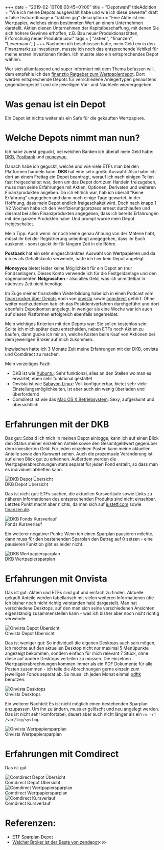 +++
date = "2019-02-10T08:08:45+01:00"
title = "Depotwahl"
titleAddition = "Wie ich meine Depots ausgewählt habe und wie ich diese bewerte"
draft = false
featuredImage = "/aktien.jpg"
description = "Eine Aktie ist ein Wertpapier, welches einen bestimmten Wert an einem Unternehmen darstellt. Aktien dienen Unternehmen der Kapitalbeschaffung, mit denen Sie sich höhere Gewinne erhoffen, z.B. Bau neuer Produktionsstätten, Erforschung neuer Produkte usw."
tags = [
    "aktien",
    "finanzen",
    "Levermann",
]
+++
Nachdem ich beschlossen hatte, mein Geld ein in den Finanzmarkt zu investieren, musste ich noch das entsprechende
Vehikel für meine ersten Investionen finden. Ich musste also ein entsprechendes Depot wählen.

Wer sich allumfassend und super informiert mit dem Thema befassen will, dem empfehle ich den [finanztip Ratgeber zum Wertpapierdepot](https://www.finanztip.de/wertdepot "finanztip Ratgeber zum Wertpapierdepot"). Dort werden entsprechende Depots für verschiedene Anlegertypen genaustens gegenübergestellt und
die jeweiligen Vor- und Nachteile wiedergegeben.


# Was genau ist ein Depot

Ein Depot ist nichts weiter als ein Safe für die gekauften Wertpapiere.


# Welche Depots nimmt man nun?

Ich habe zuerst geguckt, bei welchen Banken ich überall mein Geld habe: [DKB](https://www.dkb.de "DKB"),
[Postbank](https://www.postbank.de "Postbank") und [moneyyou](https://www.moneyyou.de "moneyyou").


Danach habe ich geguckt, welche und wie viele ETFs man bei den Platformen handeln kann. **DKB** hat eine sehr große Auswahl.
Also habe ich dort an einem Freitag ein Depot beantragt, worauf ich nach einigen Teilen fast freigeschaltet war, denn um
das Depot dort zum Handeln freizugeben, muss man seine Erfahrungen mit Aktien, Optionen, Derivaten und weiteren
Finanzprodukten angeben. Da ich ehrlich war, hab ich überall "Keine Erfahrung" angegeben und dann noch einige Tage
gewartet, in der Hoffnung, dass mein Depot endlich freigeschaltet wird. Doch nach knapp 1 1/2 Wochen habe ich den
Verifizierungsprozess erneut durchlaufen und diesmal bei allen Finanzprodukten angegeben, dass ich bereits Erfahrungen mit
den ganzen Produkten habe. Und prompt wurde mein Depot freigeschaltet.


Mein Tipp: Auch wenn ihr noch keine genau Ahnung von der Materie habt, müsst ihr bei der Registrierung unbedingt
anegegeben, dass ihr Euch auskennt - sonst guckt ihr für längere Zeit in die Röhre.


**Postbank** hat ein sehr eingeschränktes Auswahl von Wertpapieren und da ich es als Gehaltskonto verwende, hatte ich hier
kein Depot angelegt.


**Moneyyou** bietet leider keine Möglichkeit für ein Depot an (nur Fondsanlagen). Dieses Konto verwende ich für die
Festgeldanlage und den sogenannenten **Notgroschen** - also alles Geld, was ich unmittelbar in nächstes Zeit nicht
benötige.


Im Zuge meiner finanziellen Weiterbildung habe ich in einen Podcast vom [finanzrocker über Depots](https://finanzrocker.net/mein-finanz-setup-3-aktiendepots-bei-direktbanken "finanzrocker über Depots") noch von [onvista](https://www.onvista.de "onvista") sowie [comdirect](https://www.comdirect.de "comdirect") gehört. Ohne weiter nachzudenken hab ich das Postidentverfahren durchgeführt und dort ebenfalls Depotkonten angelegt. In weniger als eine Woche
war ich auch auf diesen Platformen erfolgreich ebenfalls angemeldet.

Mein wichtiges Kriterien mit den Depots war: Sie sollen kostenlos sein. Sollte ich mich später dazu entscheiden, neben
ETFs noch Aktien zu kaufen, dann gucke ich mir an, welche Kosten beim Kauf von Aktionen bei dem jeweiligen Broker auf
mich zukommen..


Inzwischen hatte ich 3 Monate Zeit meine Erfahrungen mit der DKB, onvista und Comdirect zu machen.

Mein vorzeitiges Fazit:

- DKB ist wie [Xubuntu](https://xubuntu.org "Xubuntu"): Sehr funktional, alles an den Stellen wo man es erwartet, eben sehr funktional gestaltet
- Onvista ist wie [Sabayon Linux](https://www.sabayon.org "Sabayon Linux"): Voll konfigurierbar, bietet sehr viele
  Einstellungsmöglichkeiten, ist aber auch ein wenig überladen und überfordernd
- Comdirect ist wie das [Mac OS X Betriebsystem](https://de.wikipedia.org/wiki/MacOS "Mac OS X Betriebsystem"): Sexy, aufgeräumt und übersichtlich


# Erfahrungen mit der DKB

Das gut: Sobald ich mich in meinen Depot einlogge, kann ich auf einen Blick den Status meiner einzelnen Anteile sowie
den Gesamtgeldwert gegenüber dem investierten Geld. Für jeden einzelnen Posten kann meine aktuellen Anteile sowie den
Kurswert sehen. Auch die prozentuale Veränderung ist auf einen Blick gut zu erkennen. Außerdem werden die
Wertpapierabrechnungen stets separat für jeden Fond erstellt, so dass man es individuell abheften kann.


<img src="/depot_dkb_uebersicht.png" class="center" alt="DKB Depot Übersicht"/>
<div class="center">DKB Depot Übersicht</div>


Das ist nicht gut: ETFs suchen, die aktuellen Kursverläufe sowie Links zu näheren Informationen des entsprechenden
Produkts sind nicht einsehbar. Letztes Punkt macht aber nichts, da man sich auf [justetf.com](https://www.justetf.com/de "justetf.com") sowie [finanzen.de](https://www.finanzen.net "finanzen.de").


<img src="/depot_dkb_kursverlauf.png" class="center" alt="DKB Fonds Kursverlauf"/>
<div class="center">Fonds Kursverlauf</div>


Ein weiterer negativer Punkt: Wenn ich einen Sparplan pausieren möchte, dann muss für den bestehenden Sparplan den Betrag auf 0 setzen - eine pausieren Funktion gibt es leider nicht.


<img src="/depot_dkb_wertpapiersparplan.png" class="center" alt="DKB Wertpapiersparplan"/>
<div class="center">DKB Wertpapiersparplan</div>


# Erfahrungen mit Onvista

Das ist gut: Aktien und ETFs sind gut und einfach zu finden. Aktuelle gekauft Anteile werden tabellarisch mit vielen
weiteren Informationen (die ich bisher noch nicht richtig verstanden hab) dargestellt. Man hat verschiedene Desktops,
auf den man sich seine verschiedenen Ansichten eigenständig zusammenstellen kann - was ich bisher aber noch nicht
richtig verwende.


<img src="/depot_onvista_uebersicht.png" class="center" alt="Onvista Depot Übersicht"/>
<div class="center">Onvista Depot Übersicht</div>


Das ist weniger gut: So individuell die eigenen Desktops auch sein mögen, ich möchte auf den aktuellen Desktop nicht nur
maximal 5 Menüpunkte angezeigt bekommen, sondern einfach für mich relevant 7 Stück, ohne diese auf andere Desktops
verteilen zu müssen. Die einzelnen Wertpapierabrechnungen kommen immer als ein PDF Dokumente für alle Posten zusammen -
ich teile die Abrechnungen gerne einzeln zum jeweiligen Fonds separat ab. So muss ich jeden Monat einmal [pdftk](https://wiki.ubuntuusers.de/pdftk "pdftk") benutzen.


<img src="/depot_onvista_desktops.png" class="center" alt="Onvista Desktops"/>
<div class="center">Onvista Desktops</div>


Ein weiterer Nachteil: Es ist nicht möglich einen bestehenden Sparplan anzupassen. Um ihn zu ändern, muss er gelöscht und neu angelegt werden. Das ist nicht sehr komfortabel, dauert aber auch nicht länger als ein `rm -rf /var/log/syslog`.

<img src="/depot_onvista_wertpapiersparplan.png" class="center" alt="Onvista Wertpapiersparplan"/>
<div class="center">Onvista Wertpapiersparplan</div>


# Erfahrungen mit Comdirect


Das ist gut


<img src="/depot_comdirect_uebersicht.png" class="center" alt="Comdirect Depot Übersicht"/>
<div class="center">Comdirect Depot Übersicht</div>


<img src="/depot_comdirect_wertpapiersparplan.png" class="center" alt="Comdirect Wertpapiersparplan"/>
<div class="center">Comdirect Wertpapiersparplan</div>

<img src="/depot_comdirect_kursverlauf.png" class="center" alt="Comdirect Kursverlauf"/>
<div class="center">Comdirect Kursverlauf</div>


# Referenzen:

- [ETF Sparplan Depot](https://www.youtube.com/watch?v=rZdObAbXh2k "ETF Sparplan Depot")
- [Welcher Broker ist der Beste von zendepot](https://zendepot.de/online-depot-welcher-broker-ist-der-beste/ "Welcher Broker ist der Beste von zendepot")<`0`>
